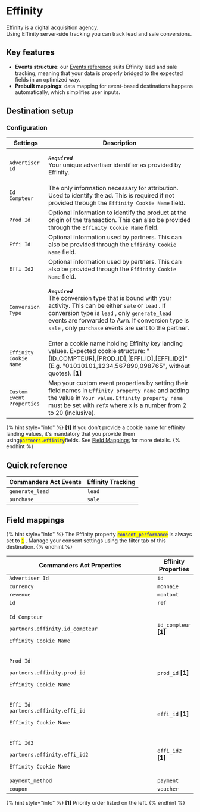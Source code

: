 # Effinity

[Effinity](https://www.effinity.fr/) is a digital acquisition agency. \
Using Effinity server-side tracking you can track lead and sale conversions.

## Key features

* **Events structure**: our [Events reference](https://community.commandersact.com/platform-x/developers/tracking/events-reference) suits Effinity lead and sale tracking, meaning that your data is properly bridged to the expected fields in an optimized way.
* **Prebuilt mappings**: data mapping for event-based destinations happens automatically, which simplifies user inputs.

## Destination setup

### Configuration

| Settings                  | Description                                                                                                                                                                                                                                                                                                                                                                                       |
| ------------------------- | ------------------------------------------------------------------------------------------------------------------------------------------------------------------------------------------------------------------------------------------------------------------------------------------------------------------------------------------------------------------------------------------------- |
| `Advertiser Id`           | <p><em><strong><code>Required</code></strong></em> <br>Your unique advertiser identifier as provided by Effinity.</p>                                                                                                                                                                                                                                                                             |
| `Id Compteur`             | The only information necessary for attribution. Used to identify the ad. This is required if not provided through the `Effinity Cookie Name`  field.                                                                                                                                                                                                                                              |
| `Prod Id`                 | Optional information to identify the product at the origin of the transaction. This can also be provided through the `Effinity Cookie Name`  field.                                                                                                                                                                                                                                               |
| `Effi Id`                 | Optional information used by partners. This can also be provided through the `Effinity Cookie Name`  field.                                                                                                                                                                                                                                                                                       |
| `Effi Id2`                | Optional information used by partners. This can also be provided through the `Effinity Cookie Name`  field.                                                                                                                                                                                                                                                                                       |
| `Conversion Type`         | <p><em><strong><code>Required</code></strong></em>  <br>The conversion type that is bound with your activity. This can be either  <code>sale</code>  or  <code>lead</code> . If conversion type is <code>lead</code> , only  <code>generate_lead</code>  events are forwarded to Awn. If conversion type is  <code>sale</code> , only  <code>purchase</code>  events are sent to the partner.</p> |
| `Effinity Cookie Name`    | Enter a cookie name holding Effinity key landing values. Expected cookie structure: "\[ID\_COMPTEUR],\[PROD\_ID],\[EFFI\_ID],\[EFFI\_ID2]" (E.g. "01010101,1234,567890,098765", without quotes). **\[1]**                                                                                                                                                                                         |
| `Custom Event Properties` | Map your custom event properties by setting their field names in `Effinity property name`  and adding the value  in `Your value`. `Effinity property name`  must be set with `refX` where `X` is a number from 2 to 20 (inclusive).                                                                                                                                                               |



{% hint style="info" %}
**\[1]** If you don't provide a cookie name for effinity landing values, it's mandatory that you provide them using<mark style="color:blue;">`partners.effinity`</mark>fields. See [Field Mappings](effinity.md#field-mappings) for more details.
{% endhint %}

## Quick reference

| Commanders Act Events | Effinity Tracking |
| --------------------- | ----------------- |
| `generate_lead`       | `lead`            |
| `purchase`            | `sale`            |

## Field mappings

{% hint style="info" %}
The Effinity property <mark style="color:blue;">`consent_performance`</mark> is always set to <mark style="color:blue;">`1`</mark> . Manage your consent settings using the filter tab of this destination.
{% endhint %}

<table><thead><tr><th width="526">Commanders Act Properties</th><th>Effinity Properties</th></tr></thead><tbody><tr><td><code>Advertiser Id</code></td><td><code>id</code></td></tr><tr><td><code>currency</code></td><td><code>monnaie</code></td></tr><tr><td><code>revenue</code></td><td><code>montant</code></td></tr><tr><td><code>id</code></td><td><code>ref</code></td></tr><tr><td><p><code>Id Compteur</code></p><p><code>partners.effinity.id_compteur</code></p><p><code>Effinity Cookie Name</code> </p></td><td><code>id_compteur</code> <strong>[1]</strong></td></tr><tr><td><p><code>Prod Id</code></p><p><code>partners.effinity.prod_id</code></p><p><code>Effinity Cookie Name</code></p></td><td><code>prod_id</code> <strong>[1]</strong></td></tr><tr><td><p><code>Effi Id</code><br><code>partners.effinity.effi_id</code></p><p><code>Effinity Cookie Name</code></p></td><td><code>effi_id</code> <strong>[1]</strong></td></tr><tr><td><p><code>Effi Id2</code></p><p><code>partners.effinity.effi_id2</code></p><p><code>Effinity Cookie Name</code></p></td><td><code>effi_id2</code> <strong>[1]</strong></td></tr><tr><td><code>payment_method</code></td><td><code>payment</code></td></tr><tr><td><code>coupon</code></td><td><code>voucher</code></td></tr></tbody></table>

{% hint style="info" %}
**\[1]** Priority order listed on the left.
{% endhint %}
